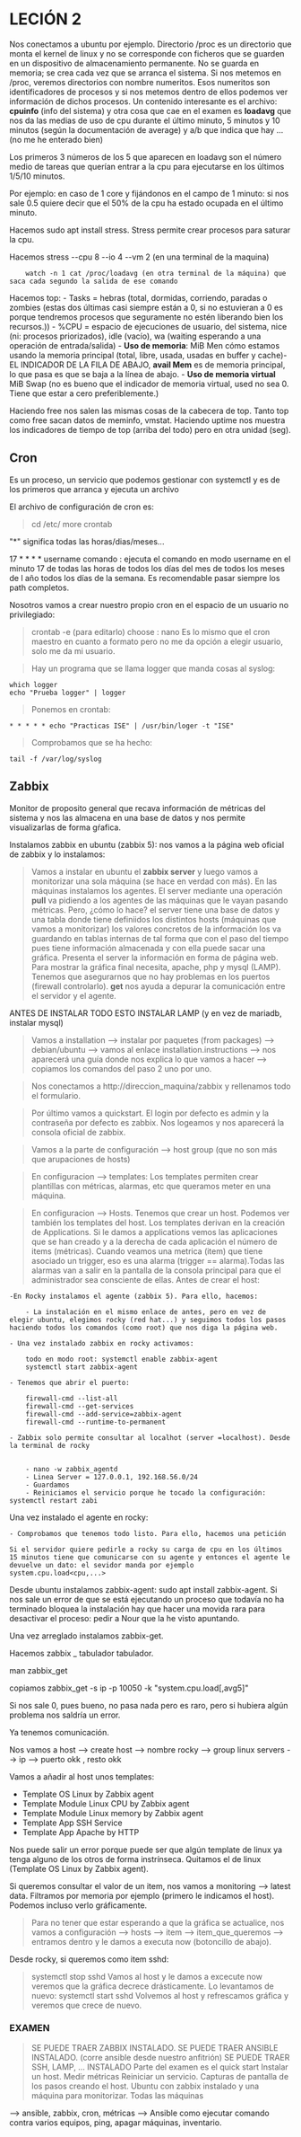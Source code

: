 # LECIÓN 2

Nos conectamos a ubuntu por ejemplo.
Directorio /proc es un directorio que monta el kernel de linux y no se corresponde con ficheros que se guarden en un dispositivo de almacenamiento permanente. No se guarda en memoria; se crea cada vez que se arranca el sistema. Si nos metemos en /proc, veremos directorios con nombre numeritos. Esos numeritos son identificadores de procesos y si nos metemos dentro de ellos podemos ver información de dichos procesos. 
Un contenido interesante es el archivo: **cpuinfo** (info del sistema) y otra cosa que cae en el examen es **loadavg** que nos da las medias de uso de cpu durante el último minuto, 5 minutos y 10 minutos (según la documentación de average) y a/b que indica que hay ... (no me he enterado bien)

Los primeros 3 números de los 5 que aparecen en loadavg son el número medio de tareas que querían entrar a la cpu para ejecutarse en los últimos 1/5/10 minutos.

Por ejemplo: en caso de 1 core y fijándonos en el campo de 1 minuto: si nos sale 0.5 quiere decir que el 50% de la cpu ha estado ocupada en el último minuto.

Hacemos sudo apt install stress. Stress permite crear procesos para saturar la cpu.

Hacemos stress --cpu 8 --io 4 --vm 2 (en una terminal de la maquina)

        watch -n 1 cat /proc/loadavg (en otra terminal de la máquina) que saca cada segundo la salida de ese comando
Hacemos top:
        - Tasks = hebras (total, dormidas, corriendo, paradas o zombies (estas dos últimas casi siempre están a 0, si no estuvieran a 0 es porque tendremos procesos que seguramente no estén liberando bien los recursos.))
        - %CPU = espacio de ejecuciones de usuario, del sistema, nice (ni: procesos priorizados), idle (vacío), wa (waiting esperando a una operación de entrada/salida)
        - **Uso de memoria**: MiB Men cómo estamos usando la memoria principal (total, libre, usada, usadas en buffer y cache)- EL INDICADOR DE LA FILA DE ABAJO, **avail Mem** es de memoria principal, lo que pasa es que se baja a la línea de abajo.
        - **Uso de memoria virtual** MiB Swap (no es bueno que el indicador de memoria virtual, used no sea 0. Tiene que estar a cero preferiblemente.)

Haciendo free nos salen las mismas cosas de la cabecera de top.
Tanto top como free sacan datos de meminfo, vmstat.
Haciendo uptime nos muestra los indicadores de tiempo de top (arriba del todo) pero en otra unidad (seg).

## Cron

Es un proceso, un servicio que podemos gestionar con systemctl y es de los primeros que arranca y ejecuta un archivo

El archivo de configuración de cron es:
> cd /etc/
> more crontab

"*" significa todas las horas/dias/meses...

17 * * * * username comando : ejecuta el comando en modo username en el minuto 17 de todas las horas de todos los días del mes de todos los meses de l año todos los días de la semana. Es recomendable pasar siempre los path completos.

Nosotros vamos a crear nuestro propio cron en el espacio de un usuario no privilegiado:

> crontab -e (para editarlo)
> choose : nano
> Es lo mismo que el cron maestro en cuanto a formato pero no me da opción a elegir usuario, solo me da mi usuario.

> Hay un programa que se llama logger que manda cosas al syslog:

    which logger
    echo "Prueba logger" | logger

> Ponemos en crontab:

    * * * * * echo "Practicas ISE" | /usr/bin/loger -t "ISE"

> Comprobamos que se ha hecho:

    tail -f /var/log/syslog


## Zabbix

Monitor de proposito general que recava información de métricas del sistema y nos las almacena en una base de datos y nos permite visualizarlas de forma gŕafica.

Instalamos zabbix en ubuntu (zabbix 5): nos vamos a la página web oficial de zabbix y lo instalamos:

> Vamos a instalar en ubuntu el **zabbix server** y luego vamos a monitorizar una sola máquina (se hace en verdad con más). En las máquinas instalamos los agentes. El server mediante una operación **pull** va pidiendo a los agentes de las máquinas que le vayan pasando métricas. Pero, ¿cómo lo hace? el server tiene una base de datos y una tabla donde tiene definiidos los distintos hosts (máquinas que vamos a monitorizar) los valores concretos de la información los va guardando en tablas internas de tal forma que con el paso del tiempo pues tiene información almacenada y con ella puede sacar una gráfica.
Presenta el server la información en forma de página web. Para mostrar la gráfica final necesita, apache, php y mysql (LAMP).
Tenemos que asegurarnos que no hay problemas en los puertos (firewall controlarlo). 
**get** nos ayuda a depurar la comunicación entre el servidor y el agente.

ANTES DE INSTALAR TODO ESTO INSTALAR LAMP (y en vez de mariadb, instalar mysql)

> Vamos a installation --> instalar por paquetes (from packages) --> debian/ubuntu --> vamos al enlace installation.instructions --> nos aparecerá una guía donde nos explica lo que vamos a hacer --> copiamos los comandos del paso 2 uno por uno.

> Nos conectamos a http://direccion_maquina/zabbix y rellenamos todo el formulario. 

> Por último vamos a quickstart. El login por defecto es admin y la contraseña por defecto es zabbix. Nos logeamos y nos aparecerá la consola oficial de zabbix.

> Vamos a la parte de configuración --> host group (que no son más que arupaciones de hosts)

> En configuracion --> templates: Los templates permiten crear plantillas con métricas, alarmas, etc que queramos meter en una máquina.

> En configuracion --> Hosts. Tenemos que crear un host. Podemos ver también los templates del host. Los templates derivan en la creación de Applications. Si le damos a applications vemos las aplicaciones que se han creado y a la derecha de cada aplicación el número de items (métricas). Cuando veamos una metrica (item) que tiene asociado un trigger, eso es una alarma (trigger == alarma).Todas las alarmas van a salir en la pantalla de la consola principal para que el administrador sea consciente de ellas.
Antes de crear el host:

    -En Rocky instalamos el agente (zabbix 5). Para ello, hacemos:

        - La instalación en el mismo enlace de antes, pero en vez de elegir ubuntu, elegimos rocky (red hat...) y seguimos todos los pasos haciendo todos los comandos (como root) que nos diga la página web.

    - Una vez instalado zabbix en rocky activamos:

        todo en modo root: systemctl enable zabbix-agent
        systemctl start zabbix-agent

    - Tenemos que abrir el puerto:

        firewall-cmd --list-all
        firewall-cmd --get-services 
        firewall-cmd --add-service=zabbix-agent
        firewall-cmd --runtime-to-permanent

    - Zabbix solo permite consultar al localhot (server =localhost). Desde la terminal de rocky


        - nano -w zabbix_agentd
        - Linea Server = 127.0.0.1, 192.168.56.0/24
        - Guardamos
        - Reiniciamos el servicio porque he tocado la configuración: systemctl restart zabi

Una vez instalado el agente en rocky:

    - Comprobamos que tenemos todo listo. Para ello, hacemos una petición 

    Si el servidor quiere pedirle a rocky su carga de cpu en los últimos 15 minutos tiene que comunicarse con su agente y entonces el agente le devuelve un dato: el sevidor manda por ejemplo system.cpu.load<cpu,...>

Desde ubuntu instalamos zabbix-agent: sudo apt install zabbix-agent. Si nos sale un error de que se está ejecutando un proceso que todavía no ha terminado bloquea la instalación hay que hacer una movida rara para desactivar el proceso: pedir a Nour que la he visto apuntando.

Una vez arreglado instalamos zabbix-get.

Hacemos zabbix _ tabulador tabulador.

man zabbix_get

copiamos zabbix_get -s ip -p 10050 -k "system.cpu.load[,avg5]"

Si nos sale 0, pues bueno, no pasa nada pero es raro, pero si hubiera algún problema nos saldría un error.


Ya tenemos comunicación.

Nos vamos a host --> create host --> nombre rocky --> group linux servers --> ip --> puerto okk , resto okk

Vamos a añadir al host unos templates:

   - Template OS Linux by Zabbix agent
   - Template Module Linux CPU by Zabbix agent
   - Template Module Linux memory by Zabbix agent
   - Template App SSH Service
   - Template App Apache by HTTP

   Nos puede salir un error porque puede ser que algún template de linux ya tenga alguno de los otros de forma instrínseca. Quitamos el de linux (Template OS Linux by Zabbix agent).

Si queremos consultar el valor de un item, nos vamos a monitoring --> latest data. Filtramos por memoria por ejemplo (primero le indicamos el host). Podemos incluso verlo gráficamente.

> Para no tener que estar esperando a que la gráfica se actualice, nos vamos a configuración --> hosts --> item --> item_que_queremos --> entramos dentro y le damos a executa now (botoncillo de abajo).

Desde rocky, si queremos como item sshd: 
> systemctl stop sshd
> Vamos al host y le damos a excecute now veremos que la gráfica decrece drásticamente.
> Lo levantamos de nuevo: systemctl start sshd
> Volvemos al host y refrescamos gráfica y veremos que crece de nuevo.

### EXAMEN

> SE PUEDE TRAER ZABBIX INSTALADO. 
> SE PUEDE TRAER ANSIBLE INSTALADO. (corre ansible desde nuestro anfitrión)
> SE PUEDE TRAER SSH, LAMP, ... INSTALADO
> Parte del examen es el quick start
> Instalar un host.
> Medir métricas
> Reiniciar un servicio.
> Capturas de pantalla de los pasos creando el host.
> Ubuntu con zabbix instalado y una máquina para monitorizar.
> Todas las máquinas

--> ansible, zabbix, cron, métricas
--> Ansible como ejecutar comando contra varios equipos, ping, apagar máquinas, inventario.

 






